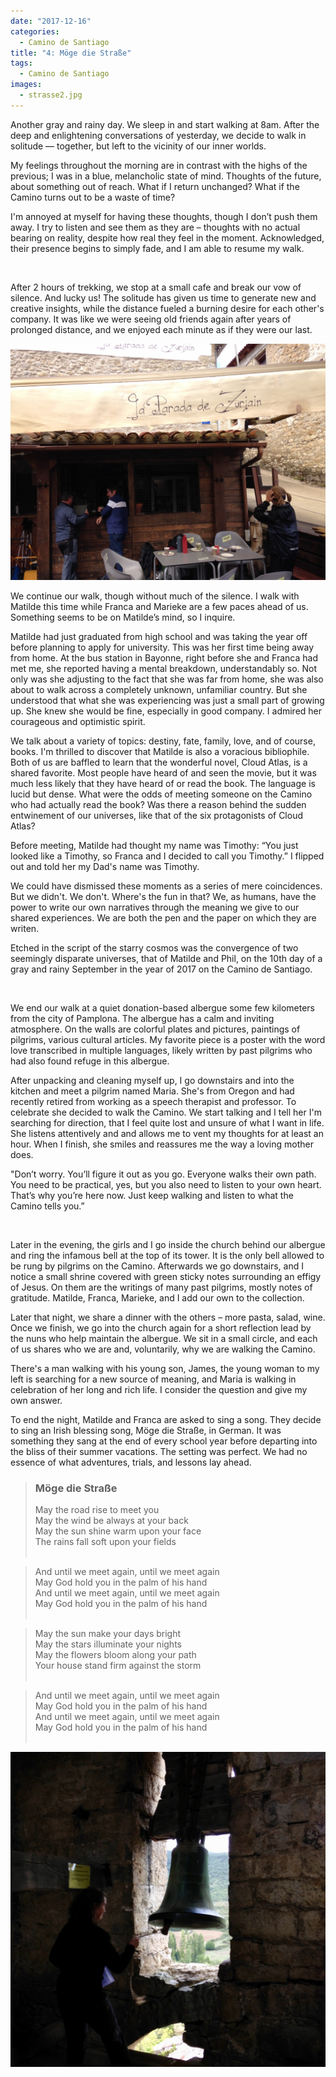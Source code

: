```yaml
---
date: "2017-12-16"
categories:
  - Camino de Santiago
title: "4: Möge die Straße"
tags: 
  - Camino de Santiago
images:
  - strasse2.jpg
---
```


Another gray and rainy day. We sleep in and start walking at 8am. After the deep and enlightening conversations of yesterday, we decide to walk in solitude –– together, but left to the vicinity of our inner worlds.

My feelings throughout the morning are in contrast with the highs of the previous; I was in a blue, melancholic state of mind. Thoughts of the future, about something out of reach. What if I return unchanged? What if the Camino turns out to be a waste of time?

I'm annoyed at myself for having these thoughts, though I don’t push them away. I try to listen and see them as they are – thoughts with no actual bearing on reality, despite how real they feel in the moment. Acknowledged, their presence begins to simply fade, and I am able to resume my walk.

<br>

After 2 hours of trekking, we stop at a small cafe and break our vow of silence. And lucky us! The solitude has given us time to generate new and creative insights, while the distance fueled a burning desire for each other's company. It was like we were seeing old friends again after years of prolonged distance, and we enjoyed each minute as if they were our last.

![](strasse1.jpg)

We continue our walk, though without much of the silence. I walk with Matilde this time while Franca and Marieke are a few paces ahead of us. Something seems to be on Matilde’s mind, so I inquire.

Matilde had just graduated from high school and was taking the year off before planning to apply for university. This was her first time being away from home. At the bus station in Bayonne, right before she and Franca had met me, she reported having a mental breakdown, understandably so. Not only was she adjusting to the fact that she was far from home, she was also about to walk across a completely unknown, unfamiliar country. But she understood that what she was experiencing was just a small part of growing up. She knew she would be fine, especially in good company. I admired her courageous and optimistic spirit.

We talk about a variety of topics: destiny, fate, family, love, and of course, books. I'm thrilled to discover that Matilde is also a voracious bibliophile. Both of us are baffled to learn that the wonderful novel, Cloud Atlas, is a shared favorite. Most people have heard of and seen the movie, but it was much less likely that they have heard of or read the book. The language is lucid but dense. What were the odds of meeting someone on the Camino who had actually read the book? Was there a reason behind the sudden entwinement of our universes, like that of the six protagonists of Cloud Atlas?

Before meeting, Matilde had thought my name was Timothy: “You just looked like a Timothy, so Franca and I decided to call you Timothy.” I flipped out and told her my Dad's name was Timothy. 

We could have dismissed these moments as a series of mere coincidences. But we didn't. We don't. Where's the fun in that? We, as humans, have the power to write our own narratives through the meaning we give to our shared experiences. We are both the pen and the paper on which they are writen.

Etched in the script of the starry cosmos was the convergence of two seemingly disparate universes, that of Matilde and Phil, on the 10th day of a gray and rainy September in the year of 2017 on the Camino de Santiago.

<br>

We end our walk at a quiet donation-based albergue some few kilometers from the city of Pamplona. The albergue has a calm and inviting atmosphere. On the walls are colorful plates and pictures, paintings of pilgrims, various cultural articles. My favorite piece is a poster with the word love transcribed in multiple languages, likely written by past pilgrims who had also found refuge in this albergue.

After unpacking and cleaning myself up, I go downstairs and into the kitchen and meet a pilgrim named Maria. She's from Oregon and had recently retired from working as a speech therapist and professor. To celebrate she decided to walk the Camino. We start talking and I tell her I'm searching for direction, that I feel quite lost and unsure of what I want in life. She listens attentively and and allows me to vent my thoughts for at least an hour. When I finish, she smiles and reassures me the way a loving mother does.

"Don’t worry. You’ll figure it out as you go. Everyone walks their own path. You need to be practical, yes, but you also need to listen to your own heart. That’s why you’re here now. Just keep walking and listen to what the Camino tells you.”

<br>

Later in the evening, the girls and I go inside the church behind our albergue and ring the infamous bell at the top of its tower. It is the only bell allowed to be rung by pilgrims on the Camino. Afterwards we go downstairs, and I notice a small shrine covered with green sticky notes surrounding an effigy of Jesus. On them are the writings of many past pilgrims, mostly notes of gratitude. Matilde, Franca, Marieke, and I add our own to the collection.

Later that night, we share a dinner with the others – more pasta, salad, wine. Once we finish, we go into the church again for a short reflection lead by the nuns who help maintain the albergue. We sit in a small circle, and each of us shares who we are and, voluntarily, why we are walking the Camino.

There's a man walking with his young son, James, the young woman to my left is searching for a new source of meaning, and Maria is walking in celebration of her long and rich life. I consider the question and give my own answer.

To end the night, Matilde and Franca are asked to sing a song. They decide to sing an Irish blessing song, Möge die Straße, in German. It was something they sang at the end of every school year before departing into the bliss of their summer vacations. The setting was perfect. We had no essence of what adventures, trials, and lessons lay ahead.

> ### Möge die Straße
>May the road rise to meet you<br>
>May the wind be always at your back<br>
>May the sun shine warm upon your face<br>
>The rains fall soft upon your fields<br><br>

>And until we meet again, until we meet again<br>
>May God hold you in the palm of his hand<br>
>And until we meet again, until we meet again<br>
>May God hold you in the palm of his hand<br><br>

>May the sun make your days bright<br>
>May the stars illuminate your nights<br>
>May the flowers bloom along your path<br>
>Your house stand firm against the storm<br><br>

>And until we meet again, until we meet again<br>
>May God hold you in the palm of his hand<br>
>And until we meet again, until we meet again<br>
>May God hold you in the palm of his hand<br><br>

![](strasse2.jpg)